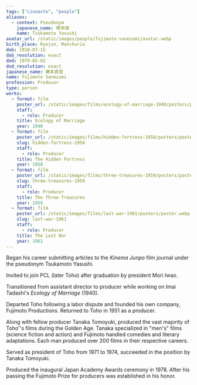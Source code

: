 ```yaml
---
tags: ["cineaste", "people"]
aliases:
  - context: Pseudonym
    japanese_name: 塚本靖
    name: Tsukamoto Yasushi
avatar_url: /static/images/people/fujimoto-sanezumi/avatar.webp
birth_place: Ryojun, Manchuria
dob: 1910-07-15
dob_resolution: exact
dod: 1979-05-02
dod_resolution: exact
japanese_name: 藤本真澄
name: Fujimoto Sanezumi
profession: Producer
type: person
works:
  - format: film
    poster_url: /static/images/films/ecology-of-marriage-1940/posters/poster.webp
    staff:
      - role: Producer
    title: Ecology of Marriage
    year: 1940
  - format: film
    poster_url: /static/images/films/hidden-fortress-1958/posters/poster.webp
    slug: hidden-fortress-1958
    staff:
      - role: Producer
    title: The Hidden Fortress
    year: 1958
  - format: film
    poster_url: /static/images/films/three-treasures-1959/posters/poster.webp
    slug: three-treasures-1959
    staff:
      - role: Producer
    title: The Three Treasures
    year: 1959
  - format: film
    poster_url: /static/images/films/last-war-1961/posters/poster.webp
    slug: last-war-1961
    staff:
      - role: Producer
    title: The Last War
    year: 1961
---
```


Began his career submitting articles to the <i>Kinema Junpo</i> film journal
under the pseudonym Tsukamoto Yasushi.

Invited to join PCL (later Toho) after graduation by president Mori Iwao.

Transitioned from assistant director to producer while working on Imai Tadashi's
<i>Ecology of Marriage</i> (1940).

Departed Toho following a labor dispute and founded his own company, Fujimoto
Productions. Returned to Toho in 1951 as a producer.

Along with fellow producer Tanaka Tomoyuki, produced the vast majority of
Toho''s films during the Golden Age. Tanaka specialized in "men's" films
(science fiction and action) and Fujimoto handled comedies and literary
adaptations. Each man produced over 200 films in their respective careers.

Served as president of Toho from 1971 to 1974, succeeded in the position by
Tanaka Tomoyuki.

Produced the inaugural Japan Academy Awards ceremony in 1978. After his passing
the Fujimoto Prize for producers was established in his honor.

